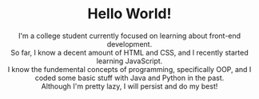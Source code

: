 <div align=center>
  <h1>Hello World!</h1>
  <p>
    I'm a college student currently focused on learning about front-end development. <br>
    So far, I know a decent amount of HTML and CSS, and I recently started learning JavaScript. <br>
    I know the fundemental concepts of programming, specifically OOP, and I coded some basic stuff with Java and Python in the past. <br>
    Although I'm pretty lazy, I will persist and do my best!
  </p>
</div>

